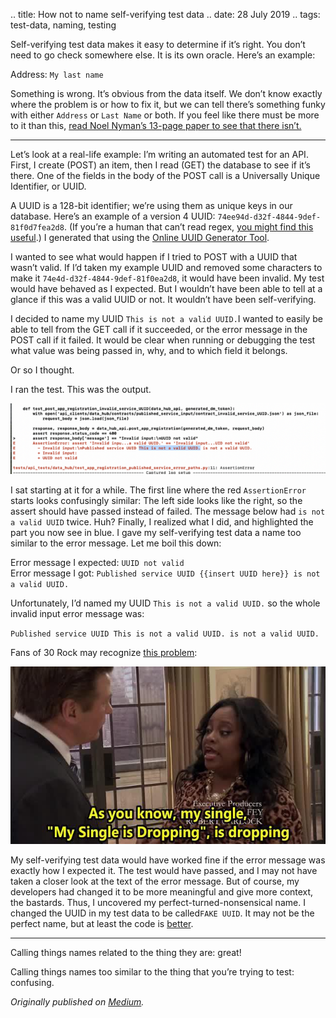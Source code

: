 .. title: How not to name self-verifying test data
.. date: 28 July 2019
.. tags: test-data, naming, testing

<p name="3e80" id="3e80" class="graf graf--p graf-after--h3">Self-verifying test data makes it easy to determine if it’s right. You don’t need to go check somewhere else. It is its own oracle. Here’s an example:</p><p name="9278" id="9278" class="graf graf--p graf-after--p">Address: <code class="markup--code markup--p-code">My last name</code></p><p name="1393" id="1393" class="graf graf--p graf-after--p graf--trailing">Something is wrong. It’s obvious from the data itself. We don’t know exactly where the problem is or how to fix it, but we can tell there’s something funky with either <code class="markup--code markup--p-code">Address</code> or <code class="markup--code markup--p-code">Last Name</code> or both. If you feel like there must be more to it than this, <a href="https://www.stickyminds.com/sites/default/files/article/file/2012/XDD2918filelistfilename1_0.pdf" data-href="https://www.stickyminds.com/sites/default/files/article/file/2012/XDD2918filelistfilename1_0.pdf" class="markup--anchor markup--p-anchor" rel="noopener" target="_blank">read Noel Nyman’s 13-page paper to see that there isn’t.</a></p></div></div></section><section name="d869" class="section section--body"><div class="section-divider"><hr class="section-divider"></div><div class="section-content"><div class="section-inner sectionLayout--insetColumn"><p name="2031" id="2031" class="graf graf--p graf--leading">Let’s look at a real-life example: I’m writing an automated test for an API. First, I create (POST) an item, then I read (GET) the database to see if it’s there. One of the fields in the body of the POST call is a Universally Unique Identifier, or UUID.</p><p name="9c80" id="9c80" class="graf graf--p graf-after--p">A UUID is a 128-bit identifier; we’re using them as unique keys in our database. Here’s an example of a version 4 UUID: <code class="markup--code markup--p-code">74ee94d-d32f-4844-9def-81f0d7fea2d8</code>. (If you’re a human that can’t read regex, <a href="https://www.regextester.com/99148" data-href="https://www.regextester.com/99148" class="markup--anchor markup--p-anchor" rel="noopener" target="_blank">you might find this useful</a>.) I generated that using the <a href="https://www.uuidgenerator.net" data-href="https://www.uuidgenerator.net" class="markup--anchor markup--p-anchor" rel="noopener" target="_blank">Online UUID Generator Tool</a>.</p><p name="467d" id="467d" class="graf graf--p graf-after--p">I wanted to see what would happen if I tried to POST with a UUID that wasn’t valid. If I’d taken my example UUID and removed some characters to make it <code class="markup--code markup--p-code">74e4d-d32f-4844-9def-81f0ea2d8</code>, it would have been invalid. My test would have behaved as I expected. But I wouldn’t have been able to tell at a glance if this was a valid UUID or not. It wouldn’t have been self-verifying.</p><p name="16e0" id="16e0" class="graf graf--p graf-after--p">I decided to name my UUID <code class="markup--code markup--p-code">This is not a valid UUID.</code>I wanted to easily be able to tell from the GET call if it succeeded, or the error message in the POST call if it failed. It would be clear when running or debugging the test what value was being passed in, why, and to which field it belongs.</p><p name="78ab" id="78ab" class="graf graf--p graf-after--p">Or so I thought.</p><p name="ca5b" id="ca5b" class="graf graf--p graf-after--p">I ran the test. This was the output.</p>

![](/images/posts/2019/output.png)

<p name="950f" id="950f" class="graf graf--p graf-after--figure">I sat starting at it for a while. The first line where the red <code class="markup--code markup--p-code">AssertionError</code> starts looks confusingly similar: The left side looks like the right, so the assert should have passed instead of failed. The message below had <code class="markup--code markup--p-code">is not a valid UUID</code> twice. Huh? Finally, I realized what I did, and highlighted the part you now see in blue. I gave my self-verifying test data a name too similar to the error message. Let me boil this down:</p><p name="a80f" id="a80f" class="graf graf--p graf-after--p">Error message I expected: <code class="markup--code markup--p-code">UUID not valid</code><br>Error message I got: <code class="markup--code markup--p-code">Published service UUID {{insert UUID here}} is not a valid UUID.</code></p><p name="a0fb" id="a0fb" class="graf graf--p graf-after--p">Unfortunately, I’d named my UUID <code class="markup--code markup--p-code">This is not a valid UUID.</code> so the whole invalid input error message was:</p><p name="9e42" id="9e42" class="graf graf--p graf-after--p"><code class="markup--code markup--p-code">Published service UUID This is not a valid UUID. is not a valid UUID.</code></p><p name="64d9" id="64d9" class="graf graf--p graf-after--p">Fans of 30 Rock may recognize <a href="https://www.youtube.com/watch?v=zh2k5YAnP8g" data-href="https://www.youtube.com/watch?v=zh2k5YAnP8g" class="markup--anchor markup--p-anchor" rel="noopener" target="_blank">this problem</a>:</p>

![](/images/posts/2019/single-dropping.jpg)

<p name="4fdd" id="4fdd" class="graf graf--p graf-after--figure graf--trailing">My self-verifying test data would have worked fine if the error message was exactly how I expected it. The test would have passed, and I may not have taken a closer look at the text of the error message. But of course, my developers had changed it to be more meaningful and give more context, the bastards. Thus, I uncovered my perfect-turned-nonsensical name. I changed the UUID in my test data to be called<code class="markup--code markup--p-code">FAKE UUID</code>. It may not be the perfect name, but at least the code is <a href="https://www.youtube.com/watch?v=aWiwDdx_rdo" data-href="https://www.youtube.com/watch?v=aWiwDdx_rdo" class="markup--anchor markup--p-anchor" rel="noopener" target="_blank">better</a>.</p></div></div></section><section name="5fb0" class="section section--body section--last"><div class="section-divider"><hr class="section-divider"></div><div class="section-content"><div class="section-inner sectionLayout--insetColumn"><p name="81c8" id="81c8" class="graf graf--p graf--leading">Calling things names related to the thing they are: great!</p><p name="e145" id="e145" class="graf graf--p graf-after--p graf--trailing">Calling things names too similar to the thing that you’re trying to test: confusing.</p></div></div></section>
</section>

*Originally published on [Medium](https://medium.com/@ezagroba/how-not-to-name-self-verifying-test-data-1225d3c72454).*
